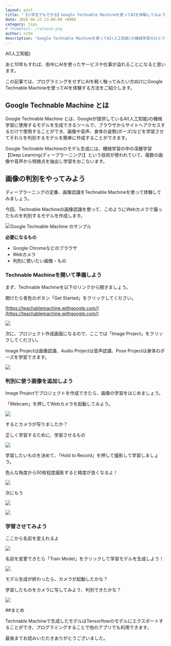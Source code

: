 ```yaml
---
layout: post
title: "【小学生でもできる】Google Technable Machineを使ってAIを体験してみよう"
date: 2020-06-23 13:00:00 +0900
category: tips
# thumbnail: /release.png
author: nztm
description: "Google Technable Machineを使ってAI(人工知能)の機械学習のひとつでもある画像認識をブラウザから簡単に体験する方法をご紹介します。Google Technable Machineを使えばプログラミングをする必要はなく、どなたでも簡単にAI(人工知能)を扱うことができます。"
---
```


AI(人工知能)

あと10年もすれば、街中にAIを使ったサービスや仕事が溢れることになると思います。

この記事では、プログラミングをせずにAIを軽く触ってみたい方向けにGoogle Technable Machineを使ってAIを体験する方法をご紹介します。

## Google Technable Machine とは

Google Technable Machine とは、Googleが提供しているAI(人工知能)の機械学習に使用するモデルを生成できるツールで、ブラウザからサイトへアクセスするだけで使用することができ、画像や音声、身体の姿勢(ポーズ)などを学習させてそれらを判別するモデルを簡単に作成することができます。

Google Technable Machineのモデル生成には、機械学習の中の深層学習【Deep Learning(ディープラーニング)】という技術が使われていて、複数の画像や音声から特徴点を抽出し学習をおこないます。

## 画像の判別をやってみよう

ディープラーニングの定番、画像認識をTechnable Machineを使って体験してみましょう。

今回、Technable Machineの画像認識を使って、このようにWebカメラで撮ったものを判別するモデルを作成します。

![Google Technable Machine のサンプル](/assets/article/tips/technablemachine/example.gif)

**必要になるもの**

- Google Chromeなどのブラウザ
- Webカメラ
- 判別に使いたい画像・もの

### Technable Machineを開いて準備しよう

まず、Technable Machineを以下のリンクから開きましょう。

開けたら青色のボタン「Get Started」をクリックしてください。

[https://teachablemachine.withgoogle.com/](https://teachablemachine.withgoogle.com/)

![](/assets/article/tips/technablemachine/0001.png)

次に、プロジェクト作成画面になるので、ここでは「Image Project」をクリックしてください。

Image Projectは画像認識、Audio Projectは音声認識、Pose Projectは身体のポーズを学習できます。

![](/assets/article/tips/technablemachine/0002.png)

### 判別に使う画像を追加しよう

Image Projectでプロジェクトを作成できたら、画像の学習をはじめましょう。

「Webcam」を押してWebカメラを起動してみよう。

![](/assets/article/tips/technablemachine/0003.png)

するとカメラが写りましたか？

正しく学習するために、学習させるもの

![](/assets/article/tips/technablemachine/0004.png)

学習したいものを決めて、「Hold to Record」を押して撮影して学習しましょう。

色んな角度から50枚程度撮影すると精度が良くなるよ！

![](/assets/article/tips/technablemachine/0005.png)

次にもう

![](/assets/article/tips/technablemachine/0006.png)

![](/assets/article/tips/technablemachine/0007.png)

### 学習させてみよう

ここから名前を変えれるよ

![](/assets/article/tips/technablemachine/0008.png)

名前を変更できたら「Train Model」をクリックして学習モデルを生成しよう！

![](/assets/article/tips/technablemachine/0009.png)

モデル生成が終わったら、カメラが起動したかな？

学習したものをカメラに写してみよう、判別できたかな？

![](/assets/article/tips/technablemachine/00010.png)

##まとめ

Technable Machineで生成したモデルはTensorflowのモデルにエクスポートすることができ、プログラミングすることで他のアプリでも利用できます。

最後までお読みいただきありがとうございました。
